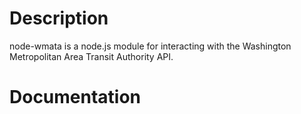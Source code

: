 # Description

node-wmata is a node.js module for interacting with the Washington Metropolitan Area Transit Authority API.

# Documentation


